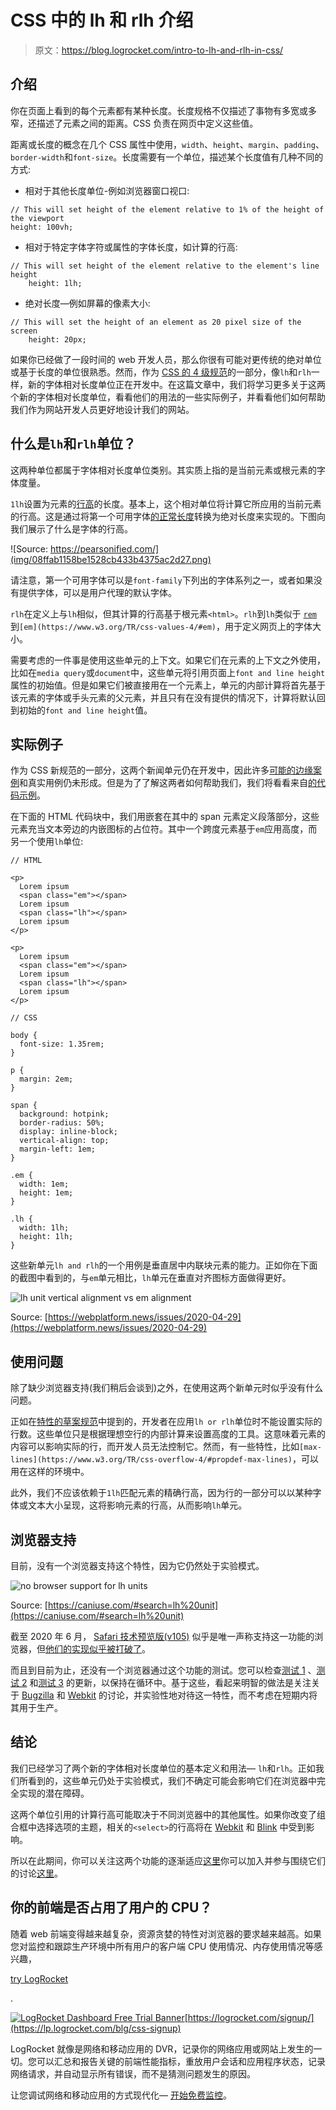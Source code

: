 # CSS 中的 lh 和 rlh 介绍

> 原文：<https://blog.logrocket.com/intro-to-lh-and-rlh-in-css/>

## 介绍

你在页面上看到的每个元素都有某种长度。长度规格不仅描述了事物有多宽或多窄，还描述了元素之间的距离。CSS 负责在网页中定义这些值。

距离或长度的概念在几个 CSS 属性中使用，`width`、`height`、`margin`、`padding`、`border-width`和`font-size`。长度需要有一个单位，描述某个长度值有几种不同的方式:

*   相对于其他长度单位-例如浏览器窗口视口:

```
// This will set height of the element relative to 1% of the height of the viewport
height: 100vh;
```

*   相对于特定字体字符或属性的字体长度，如计算的行高:

```
// This will set height of the element relative to the element's line height
    height: 1lh;
```

*   绝对长度—例如屏幕的像素大小:

```
// This will set the height of an element as 20 pixel size of the screen
    height: 20px;
```

如果你已经做了一段时间的 web 开发人员，那么你很有可能对更传统的绝对单位或基于长度的单位很熟悉。然而，作为 [CSS 的 4 级规范](https://www.w3.org/TR/css-values-4/#font-relative-lengths)的一部分，像`lh`和`rlh`一样，新的字体相对长度单位正在开发中。在这篇文章中，我们将学习更多关于这两个新的字体相对长度单位，看看他们的用法的一些实际例子，并看看他们如何帮助我们作为网站开发人员更好地设计我们的网站。

## 什么是`lh`和`rlh`单位？

这两种单位都属于字体相对长度单位类别。其实质上指的是当前元素或根元素的字体度量。

`1lh`设置为元素的[行高](https://www.w3.org/TR/CSS21/visudet.html#propdef-line-height)的长度。基本上，这个相对单位将计算它所应用的当前元素的行高。这是通过将第一个可用字体[的正常长度](https://www.w3.org/TR/css-fonts-3/#first-available-font)转换为绝对长度来实现的。下图向我们展示了什么是字体的行高。

![Source: https://pearsonified.com/](img/08ffab1158be1528cb433b4375ac2d27.png)

请注意，第一个可用字体可以是`font-family`下列出的字体系列之一，或者如果没有提供字体，可以是用户代理的默认字体。

`rlh`在定义上与`lh`相似，但其计算的行高基于根元素`<html>`。`rlh`到`lh`类似于 [`rem`](https://www.w3.org/TR/css-values-4/#rem) 到`[em](https://www.w3.org/TR/css-values-4/#em)`，用于定义网页上的字体大小。

需要考虑的一件事是使用这些单元的上下文。如果它们在元素的上下文之外使用，比如在`media query`或`document`中，这些单元将引用页面上`font and line height`属性的初始值。但是如果它们被直接用在一个元素上，单元的内部计算将首先基于该元素的字体或手头元素的父元素，并且只有在没有提供的情况下，计算将默认回到初始的`font and line height`值。

## 实际例子

作为 CSS 新规范的一部分，这两个新闻单元仍在开发中，因此许多[可能的边缘案例](https://github.com/w3c/csswg-drafts/issues?q=is%3Aissue+is%3Aopen+lh)和真实用例仍未形成。但是为了了解这两者如何帮助我们，我们将看看来自[的](https://twitter.com/simevidas)[代码示例](https://webplatform.news/issues/2020-04-29#try-out-the-css-lh-unit-in-safari-preview)。

在下面的 HTML 代码块中，我们用嵌套在其中的 span 元素定义段落部分，这些元素充当文本旁边的内嵌图标的占位符。其中一个跨度元素基于`em`应用高度，而另一个使用`lh`单位:

```
// HTML

<p>
  Lorem ipsum
  <span class="em"></span>
  Lorem ipsum
  <span class="lh"></span>
  Lorem ipsum
</p>

<p>
  Lorem ipsum
  <span class="em"></span>
  Lorem ipsum
  <span class="lh"></span>
  Lorem ipsum
</p>
```

```
// CSS

body {
  font-size: 1.35rem;
}

p {
  margin: 2em;
}

span {
  background: hotpink;
  border-radius: 50%;
  display: inline-block;
  vertical-align: top;
  margin-left: 1em;
}

.em {
  width: 1em;
  height: 1em;
}

.lh {
  width: 1lh;
  height: 1lh;
}
```

这些新单元`lh and rlh`的一个用例是垂直居中内联块元素的能力。正如你在下面的截图中看到的，与`em`单元相比，`lh`单元在垂直对齐图标方面做得更好。

![lh unit vertical alignment vs em alignment](img/656ad9556e31e9133d889c45c46da909.png)

Source: [https://webplatform.news/issues/2020-04-29](https://webplatform.news/issues/2020-04-29)

## 使用问题

除了缺少浏览器支持(我们稍后会谈到)之外，在使用这两个新单元时似乎没有什么问题。

正如在[特性的草案规范](https://www.w3.org/TR/css-values-4/#lh)中提到的，开发者在应用`lh or rlh`单位时不能设置实际的行数。这些单位只是根据理想空行的内部计算来设置高度的工具。这意味着元素的内容可以影响实际的行，而开发人员无法控制它。然而，有一些特性，比如`[max-lines](https://www.w3.org/TR/css-overflow-4/#propdef-max-lines)`，可以用在这样的环境中。

此外，我们不应该依赖于`1lh`匹配元素的精确行高，因为行的一部分可以以某种字体或文本大小呈现，这将影响元素的行高，从而影响`lh`单元。

## 浏览器支持

目前，没有一个浏览器支持这个特性，因为它仍然处于实验模式。

![no browser support for lh units](img/b0990174abef37c9519ac62bbadca786.png)

Source: [https://caniuse.com/#search=lh%20unit](https://caniuse.com/#search=lh%20unit)

截至 2020 年 6 月， [Safari 技术预览版(v105)](https://webkit.org/blog/10428/release-notes-for-safari-technology-preview-105/) 似乎是唯一声称支持这一功能的浏览器，但[他们的实现似乎被打破了](https://bugs.webkit.org/show_bug.cgi?id=211351)。

而且到目前为止，还没有一个浏览器通过这个功能的测试。您可以检查[测试 1](https://wpt.fyi/results/css/css-values/lh-rlh-on-root-001.html?label=master) 、[测试 2](https://wpt.fyi/results/css/css-values/lh-unit-001.html?label=master) 和[测试 3](https://wpt.fyi/results/css/css-values/lh-unit-002.html?label=master) 的更新，以保持在循环中。基于这些，看起来明智的做法是关注关于 [Bugzilla](https://bugzilla.mozilla.org/show_bug.cgi?id=1310170) 和 [Webkit](https://bugs.webkit.org/show_bug.cgi?id=195180) 的讨论，并实验性地对待这一特性，而不考虑在短期内将其用于生产。

## 结论

我们已经学习了两个新的字体相对长度单位的基本定义和用法— `lh`和`rlh`。正如我们所看到的，这些单元仍处于实验模式，我们不确定可能会影响它们在浏览器中完全实现的潜在障碍。

这两个单位引用的计算行高可能取决于不同浏览器中的其他属性。如果你改变了组合框中选择选项的主题，相关的`<select>`的行高将在 [Webkit](https://webkit.org/) 和 [Blink](https://www.chromium.org/blink) 中受到影响。

所以在此期间，你可以关注这两个功能的逐渐适应[这里](https://caniuse.com/#search=lh%20unit)你可以加入并参与围绕它们的讨论[这里](https://github.com/w3c/csswg-drafts/issues?q=is%3Aissue+is%3Aopen+lh)。

## 你的前端是否占用了用户的 CPU？

随着 web 前端变得越来越复杂，资源贪婪的特性对浏览器的要求越来越高。如果您对监控和跟踪生产环境中所有用户的客户端 CPU 使用情况、内存使用情况等感兴趣，

[try LogRocket](https://lp.logrocket.com/blg/css-signup)

.

[![LogRocket Dashboard Free Trial Banner](img/dacb06c713aec161ffeaffae5bd048cd.png)](https://lp.logrocket.com/blg/css-signup)[https://logrocket.com/signup/](https://lp.logrocket.com/blg/css-signup)

LogRocket 就像是网络和移动应用的 DVR，记录你的网络应用或网站上发生的一切。您可以汇总和报告关键的前端性能指标，重放用户会话和应用程序状态，记录网络请求，并自动显示所有错误，而不是猜测问题发生的原因。

让您调试网络和移动应用的方式现代化— [开始免费监控](https://lp.logrocket.com/blg/css-signup)。